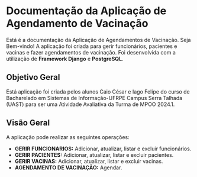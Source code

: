 <h1>Documentação da Aplicação de Agendamento de Vacinação</h1>
<p>Está é a documentação da Aplicação de Agendamentos de Vacinação. Seja Bem-vindo! A aplicação foi criada para gerir funcionários, pacientes e vacinas e fazer agendamentos de vacinação. Foi desenvolvida com a utilização de <strong>Framework Django</strong> e <strong>PostgreSQL</strong>.</p>

<h2>Objetivo Geral</h2>
<p>  Está aplicação foi criada pelos alunos Caio César e Iago Felipe do curso de Bacharelado em Sistemas de Informação-UFRPE Campus Serra Talhada (UAST) para ser uma Atividade Avaliativa da Turma de MPOO 2024.1.</p>

<h2>Visão Geral</h2>
<p>A aplicação pode realizar as seguintes operações:</p>
<ul>
  <li> <strong>GERIR FUNCIONARIOS:</strong> Adicionar, atualizar, listar e excluir funcionários.</li>
  <li> <strong>GERIR PACIENTES:</strong> Adicionar, atualizar, listar e excluir pacientes.</li>
  <li> <strong>GERIR VACINAS:</strong> Adicionar, atualizar, listar e excluir vacinas.</li>
  <li> <strong>AGENDAMENTO DE VACINAÇÃO:</strong> Agendar.</li>

</ul>


